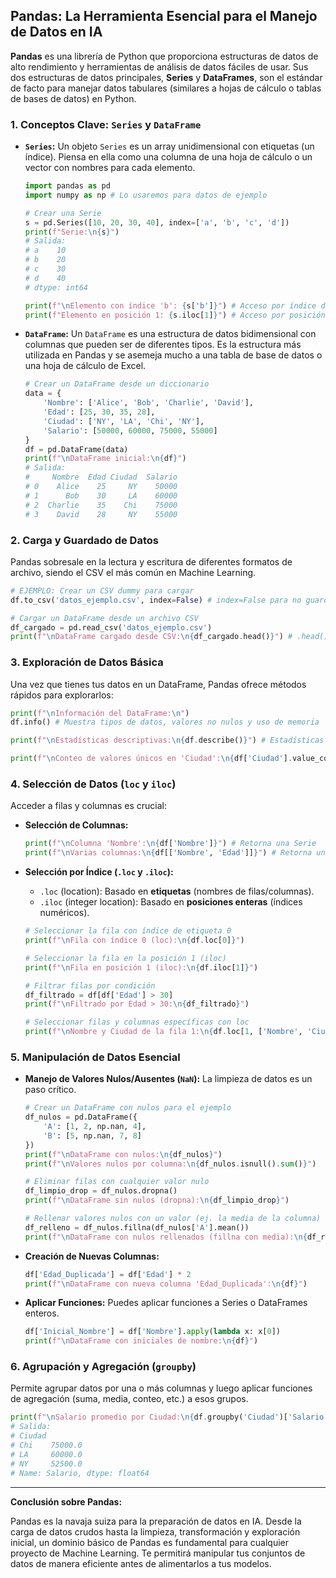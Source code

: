 ## Pandas: La Herramienta Esencial para el Manejo de Datos en IA

**Pandas** es una librería de Python que proporciona estructuras de datos de alto rendimiento y herramientas de análisis de datos fáciles de usar. Sus dos estructuras de datos principales, **Series** y **DataFrames**, son el estándar de facto para manejar datos tabulares (similares a hojas de cálculo o tablas de bases de datos) en Python.

### 1. Conceptos Clave: `Series` y `DataFrame`

- **`Series`:** Un objeto `Series` es un array unidimensional con etiquetas (un índice). Piensa en ella como una columna de una hoja de cálculo o un vector con nombres para cada elemento.

  ```python
  import pandas as pd
  import numpy as np # Lo usaremos para datos de ejemplo

  # Crear una Serie
  s = pd.Series([10, 20, 30, 40], index=['a', 'b', 'c', 'd'])
  print(f"Serie:\n{s}")
  # Salida:
  # a    10
  # b    20
  # c    30
  # d    40
  # dtype: int64

  print(f"\nElemento con índice 'b': {s['b']}") # Acceso por índice de etiqueta
  print(f"Elemento en posición 1: {s.iloc[1]}") # Acceso por posición numérica
  ```

- **`DataFrame`:** Un `DataFrame` es una estructura de datos bidimensional con columnas que pueden ser de diferentes tipos. Es la estructura más utilizada en Pandas y se asemeja mucho a una tabla de base de datos o una hoja de cálculo de Excel.

  ```python
  # Crear un DataFrame desde un diccionario
  data = {
      'Nombre': ['Alice', 'Bob', 'Charlie', 'David'],
      'Edad': [25, 30, 35, 28],
      'Ciudad': ['NY', 'LA', 'Chi', 'NY'],
      'Salario': [50000, 60000, 75000, 55000]
  }
  df = pd.DataFrame(data)
  print(f"\nDataFrame inicial:\n{df}")
  # Salida:
  #     Nombre  Edad Ciudad  Salario
  # 0    Alice    25     NY    50000
  # 1      Bob    30     LA    60000
  # 2  Charlie    35    Chi    75000
  # 3    David    28     NY    55000
  ```

### 2. Carga y Guardado de Datos

Pandas sobresale en la lectura y escritura de diferentes formatos de archivo, siendo el CSV el más común en Machine Learning.

```python
# EJEMPLO: Crear un CSV dummy para cargar
df.to_csv('datos_ejemplo.csv', index=False) # index=False para no guardar el índice de Pandas

# Cargar un DataFrame desde un archivo CSV
df_cargado = pd.read_csv('datos_ejemplo.csv')
print(f"\nDataFrame cargado desde CSV:\n{df_cargado.head()}") # .head() muestra las primeras 5 filas
```

### 3. Exploración de Datos Básica

Una vez que tienes tus datos en un DataFrame, Pandas ofrece métodos rápidos para explorarlos:

```python
print(f"\nInformación del DataFrame:\n")
df.info() # Muestra tipos de datos, valores no nulos y uso de memoria

print(f"\nEstadísticas descriptivas:\n{df.describe()}") # Estadísticas para columnas numéricas

print(f"\nConteo de valores únicos en 'Ciudad':\n{df['Ciudad'].value_counts()}")
```

### 4. Selección de Datos (`loc` y `iloc`)

Acceder a filas y columnas es crucial:

- **Selección de Columnas:**

  ```python
  print(f"\nColumna 'Nombre':\n{df['Nombre']}") # Retorna una Serie
  print(f"\nVarias columnas:\n{df[['Nombre', 'Edad']]}") # Retorna un DataFrame
  ```

- **Selección por Índice (`.loc` y `.iloc`):**

  - `.loc` (location): Basado en **etiquetas** (nombres de filas/columnas).
  - `.iloc` (integer location): Basado en **posiciones enteras** (índices numéricos).

  ```python
  # Seleccionar la fila con índice de etiqueta 0
  print(f"\nFila con índice 0 (loc):\n{df.loc[0]}")

  # Seleccionar la fila en la posición 1 (iloc)
  print(f"\nFila en posición 1 (iloc):\n{df.iloc[1]}")

  # Filtrar filas por condición
  df_filtrado = df[df['Edad'] > 30]
  print(f"\nFiltrado por Edad > 30:\n{df_filtrado}")

  # Seleccionar filas y columnas específicas con loc
  print(f"\nNombre y Ciudad de la fila 1:\n{df.loc[1, ['Nombre', 'Ciudad']]}")
  ```

### 5. Manipulación de Datos Esencial

- **Manejo de Valores Nulos/Ausentes (`NaN`):** La limpieza de datos es un paso crítico.

  ```python
  # Crear un DataFrame con nulos para el ejemplo
  df_nulos = pd.DataFrame({
      'A': [1, 2, np.nan, 4],
      'B': [5, np.nan, 7, 8]
  })
  print(f"\nDataFrame con nulos:\n{df_nulos}")
  print(f"\nValores nulos por columna:\n{df_nulos.isnull().sum()}")

  # Eliminar filas con cualquier valor nulo
  df_limpio_drop = df_nulos.dropna()
  print(f"\nDataFrame sin nulos (dropna):\n{df_limpio_drop}")

  # Rellenar valores nulos con un valor (ej. la media de la columna)
  df_relleno = df_nulos.fillna(df_nulos['A'].mean())
  print(f"\nDataFrame con nulos rellenados (fillna con media):\n{df_relleno}")
  ```

- **Creación de Nuevas Columnas:**

  ```python
  df['Edad_Duplicada'] = df['Edad'] * 2
  print(f"\nDataFrame con nueva columna 'Edad_Duplicada':\n{df}")
  ```

- **Aplicar Funciones:** Puedes aplicar funciones a Series o DataFrames enteros.

  ```python
  df['Inicial_Nombre'] = df['Nombre'].apply(lambda x: x[0])
  print(f"\nDataFrame con iniciales de nombre:\n{df}")
  ```

### 6. Agrupación y Agregación (`groupby`)

Permite agrupar datos por una o más columnas y luego aplicar funciones de agregación (suma, media, conteo, etc.) a esos grupos.

```python
print(f"\nSalario promedio por Ciudad:\n{df.groupby('Ciudad')['Salario'].mean()}")
# Salida:
# Ciudad
# Chi    75000.0
# LA     60000.0
# NY     52500.0
# Name: Salario, dtype: float64
```

---

**Conclusión sobre Pandas:**

Pandas es la navaja suiza para la preparación de datos en IA. Desde la carga de datos crudos hasta la limpieza, transformación y exploración inicial, un dominio básico de Pandas es fundamental para cualquier proyecto de Machine Learning. Te permitirá manipular tus conjuntos de datos de manera eficiente antes de alimentarlos a tus modelos.
